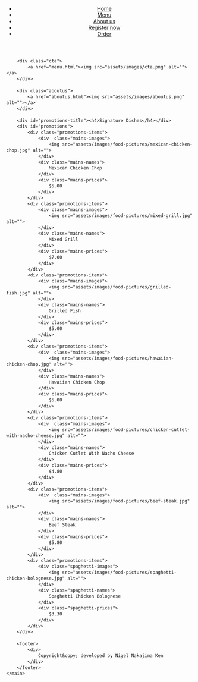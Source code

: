 <!DOCTYPE html>
<html lang="en">
<head>
    <meta charset="UTF-8">
    <meta name="viewport" content="width=device-width, initial-scale=1.0">
    <title>Homepage</title>
    <link rel="stylesheet" href="assets/css/style.css">
</head>
<body>
    <main>
        <header>
            <div class="logo">
            </div>
            <nav>
                <ul>
                    <li><a href="index.html">Home</a></li>
                    <li><a href="menu.html">Menu</a></li>
                    <li><a href="aboutus.html">About us</a></li>
                    <li><a href="register.html">Register now</a></li>
                    <li><a href="order.html">Order</a></li>
                </ul>
            </nav>
        </header>

        <div class="cta">
            <a href="menu.html"><img src="assets/images/cta.png" alt=""></a>
        </div>

        <div class="aboutus">
            <a href="aboutus.html"><img src="assets/images/aboutus.png" alt=""></a>
        </div>

        <div id="promotions-title"><h4>Signature Dishes</h4></div>
        <div id="promotions">
            <div class="promotions-items">
                <div  class="mains-images">
                    <img src="assets/images/food-pictures/mexican-chicken-chop.jpg" alt="">
                </div>
                <div class="mains-names">
                    Mexican Chicken Chop
                </div>
                <div class="mains-prices">
                    $5.00
                </div>
            </div>
            <div class="promotions-items">
                <div class="mains-images">
                    <img src="assets/images/food-pictures/mixed-grill.jpg" alt="">
                </div>
                <div class="mains-names">
                    Mixed Grill
                </div>
                <div class="mains-prices">
                    $7.00
                </div>
            </div>
            <div class="promotions-items">
                <div class="mains-images">
                    <img src="assets/images/food-pictures/grilled-fish.jpg" alt="">
                </div>
                <div class="mains-names">
                    Grilled Fish
                </div>
                <div class="mains-prices">
                    $5.00
                </div>
            </div>
            <div class="promotions-items">
                <div  class="mains-images">
                    <img src="assets/images/food-pictures/hawaiian-chicken-chop.jpg" alt="">
                </div>
                <div class="mains-names">
                    Hawaiian Chicken Chop
                </div>
                <div class="mains-prices">
                    $5.00
                </div>
            </div>
            <div class="promotions-items">
                <div  class="mains-images">
                    <img src="assets/images/food-pictures/chicken-cutlet-with-nacho-cheese.jpg" alt="">
                </div>
                <div class="mains-names">
                    Chicken Cutlet With Nacho Cheese
                </div>
                <div class="mains-prices">
                    $4.80
                </div>
            </div>
            <div class="promotions-items">
                <div  class="mains-images">
                    <img src="assets/images/food-pictures/beef-steak.jpg" alt="">
                </div>
                <div class="mains-names">
                    Beef Steak
                </div>
                <div class="mains-prices">
                    $5.80
                </div>
            </div>
            <div class="promotions-items">
                <div class="spaghetti-images">
                    <img src="assets/images/food-pictures/spaghetti-chicken-bolognese.jpg" alt="">
                </div>
                <div class="spaghetti-names">
                    Spaghetti Chicken Bolognese
                </div>
                <div class="spaghetti-prices">
                    $3.30
                </div>
            </div>
        </div>

        <footer>
            <div>
                Copyright&copy; developed by Nigel Nakajima Ken
            </div>
        </footer>
    </main>
</body>
</html>
